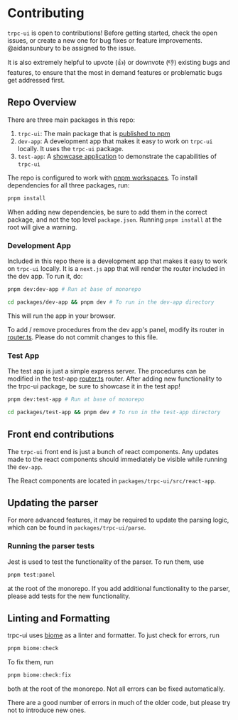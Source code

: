 # Contributing

`trpc-ui` is open to contributions! Before getting started, check the open issues, or create a new one for bug fixes or feature improvements. @aidansunbury to be assigned to the issue.

It is also extremely helpful to upvote (👍) or downvote (👎) existing bugs and features, to ensure that the most in demand features or problematic bugs get addressed first.

## Repo Overview

There are three main packages in this repo:
1. `trpc-ui`: The main package that is [published to npm](https://www.npmjs.com/package/trpc-ui)
2. `dev-app`: A development app that makes it easy to work on `trpc-ui` locally. It uses the `trpc-ui` package.
3. `test-app`: A [showcase application](https://trpc.aidansunbury.dev/) to demonstrate the capabilities of `trpc-ui`

The repo is configured to work with [pnpm workspaces](https://pnpm.io/workspaces). To install dependencies for all three packages, run:

```sh
pnpm install
```

When adding new dependencies, be sure to add them in the correct package, and not the top level `package.json`. Running `pnpm install` at the root will give a warning.

### Development App

Included in this repo there is a development app that makes it easy to work on `trpc-ui` locally. It is a `next.js` app that will render the router included in the dev app. To run it, do:

```sh
pnpm dev:dev-app # Run at base of monorepo
```

```sh
cd packages/dev-app && pnpm dev # To run in the dev-app directory
```

This will run the app in your browser.

To add / remove procedures from the dev app's panel, modify its router in [router.ts](./packages/dev-app/src/router.ts). Please do not commit changes to this file.

### Test App

The test app is just a simple express server. The procedures can be modified in the test-app [router.ts](./packages/test-app/src/router.ts) router. After adding new functionality to the trpc-ui package, be sure to showcase it in the test app!

```sh
pnpm dev:test-app # Run at base of monorepo
```

```sh
cd packages/test-app && pnpm dev # To run in the test-app directory
```


## Front end contributions

The `trpc-ui` front end is just a bunch of react components. Any updates made to the react components should immediately be visible while running the `dev-app`.

The React components are located in `packages/trpc-ui/src/react-app`.

## Updating the parser

For more advanced features, it may be required to update the parsing logic, which can be found in `packages/trpc-ui/parse`.

### Running the parser tests

Jest is used to test the functionality of the parser. To run them, use

```sh
pnpm test:panel
```

at the root of the monorepo. If you add additional functionality to the parser, please add tests for the new functionality.

## Linting and Formatting

trpc-ui uses [biome](https://biomejs.dev/) as a linter and formatter. To just check for errors, run

```bash
pnpm biome:check
```

To fix them, run
```bash
pnpm biome:check:fix
```

both at the root of the monorepo. Not all errors can be fixed automatically.

There are a good number of errors in much of the older code, but please try not to introduce new ones.